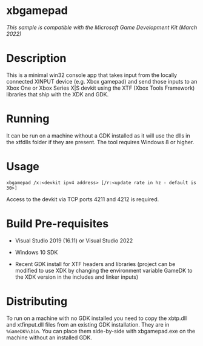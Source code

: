 # xbgamepad

*This sample is compatible with the Microsoft Game Development Kit (March 2022)*

# Description

This is a minimal win32 console app that takes input from the locally
connected XINPUT device (e.g. Xbox gamepad) and send those inputs to an
Xbox One or Xbox Series X|S devkit using the XTF (Xbox Tools Framework)
libraries that ship with the XDK and GDK.

# Running

It can be run on a machine without a GDK installed as it will use the
dlls in the xtfdlls folder if they are present. The tool requires
Windows 8 or higher.

# Usage

```
xbgamepad /x:<devkit ipv4 address> [/r:<update rate in hz - default is 30>]
```

Access to the devkit via TCP ports 4211 and 4212 is required.

# Build Pre-requisites

-   Visual Studio 2019 (16.11) or Visual Studio 2022

-   Windows 10 SDK

-   Recent GDK install for XTF headers and libraries (project can be
    modified to use XDK by changing the environment variable GameDK to
    the XDK version in the includes and linker inputs)

# Distributing

To run on a machine with no GDK installed you need to copy the xbtp.dll
and xtfinput.dll files from an existing GDK installation. They are in
`%GameDK%\bin`. You can place them side-by-side with xbgamepad.exe on the
machine without an installed GDK.
